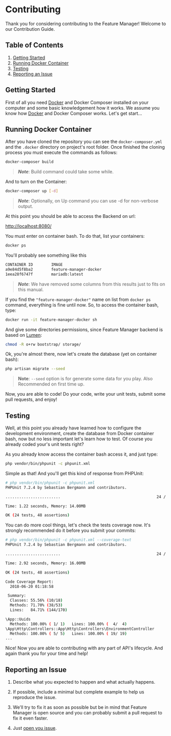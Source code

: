 # Contributing

Thank you for considering contributing to the Feature Manager! Welcome to our Contribution Guide.

## Table of Contents

1. [Getting Started](#getting-started)
2. [Running Docker Container](#running-docker-container)
3. [Testing](#testing)
4. [Reporting an Issue](#reporting-an-issue)

## Getting Started

First of all you need [Docker](https://www.docker.com/) and Docker Composer installed on your computer and some basic knowledgement how it works. We assume you know how [Docker](https://www.docker.com/) and Docker Composer works. Let's get start...

## Running Docker Container

After you have cloned the repository you can see the ```docker-composer.yml``` and the ```.docker``` directory on project's root folder. Once finished the cloning process you must execute the commands as follows:

```bash
docker-composer build
```

> _**Note**_: Build command could take some while.

And to turn on the Container:

```bash
docker-composer up [-d]
```

> _**Note**_: Optionally, on Up command you can use -d for non-verbose output.

At this point you should be able to access the Backend on url:

[http://localhost:8080/](http://localhost:8080/)

You must enter on container bash. To do that, list your containers:

```bash
docker ps
```

You'll probably see something like this

```bash
CONTAINER ID        IMAGE
a9e84d5f8ba2        feature-manager-docker
1eea28f6747f        mariadb:latest
```

> _**Note**_: We have removed some columns from this results just to fits on this manual.

If you find the ```"feature-manager-docker"``` name on list from ```docker ps``` command, everything is fine until now. So, to access the container bash, type:

```bash
docker run -it feature-manager-docker sh
```

And give some directories permissions, since Feature Manager backend is based on [Lumen](https://lumen.laravel.com):

```bash
chmod -R o+rw bootstrap/ storage/
```

Ok, you're almost there, now let's create the database (yet on container bash):

```bash
php artisan migrate --seed
```

> __**Note**__: `--seed` option is for generate some data for you play. Also Recommended on first time up.

Now, you are able to code! Do your code, write your unit tests, submit some pull requests, and enjoy!

## Testing

Well, at this point you already have learned how to configure the development environment, create the database from Docker container bash, now but no less important let's learn how to test. Of course you already coded your's unit tests right?

As you already know access the container bash access it, and just type:

```bash
php vendor/bin/phpunit -c phpunit.xml
```

Simple as that! And you'll get this kind of response from PHPUnit:

```bash
# php vendor/bin/phpunit -c phpunit.xml
PHPUnit 7.2.4 by Sebastian Bergmann and contributors.

........................                                          24 / 24 (100%)

Time: 1.22 seconds, Memory: 14.00MB

OK (24 tests, 48 assertions)
```

You can do more cool things, let's check the tests coverage now. It's strongly recommended do it before you submit your commits:

```bash
# php vendor/bin/phpunit -c phpunit.xml --coverage-text
PHPUnit 7.2.4 by Sebastian Bergmann and contributors.

........................                                          24 / 24 (100%)

Time: 2.92 seconds, Memory: 16.00MB

OK (24 tests, 48 assertions)

Code Coverage Report:
  2018-06-20 01:18:58

 Summary:
  Classes: 55.56% (10/18)
  Methods: 71.70% (38/53)
  Lines:   84.71% (144/170)

\App::Uuids
  Methods: 100.00% ( 1/ 1)   Lines: 100.00% (  4/  4)
\App\Http\Controllers::App\Http\Controllers\EnvironmentController
  Methods: 100.00% ( 5/ 5)   Lines: 100.00% ( 19/ 19)
...
```

Nice! Now you are able to contributing with any part of API's lifecycle. And again thank you for your time and help!

## Reporting an Issue

1. Describe what you expected to happen and what actually happens.

2. If possible, include a minimal but complete example to help us reproduce the issue.

3. We'll try to fix it as soon as possible but be in mind that Feature Manager is open source and you can probably submit a pull request to fix it even faster.

4. Just [open you issue](https://github.com/FeatureManager/backend/issues/new).